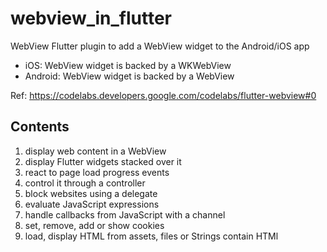 # webview_in_flutter

WebView Flutter plugin to add a WebView widget to the Android/iOS app
- iOS: WebView widget is backed by a WKWebView
- Android: WebView widget is backed by a WebView

Ref: https://codelabs.developers.google.com/codelabs/flutter-webview#0

## Contents

1. display web content in a WebView
2. display Flutter widgets stacked over it
3. react to page load progress events
4. control it through a controller
5. block websites using a delegate
6. evaluate JavaScript expressions
7. handle callbacks from JavaScript with a channel
8. set, remove, add or show cookies
9. load, display HTML from assets, files or Strings contain HTMl

